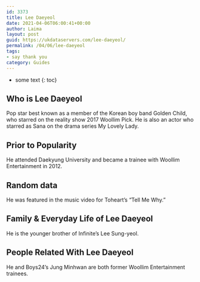 ```yaml
---
id: 3373
title: Lee Daeyeol
date: 2021-04-06T06:00:41+00:00
author: Laima
layout: post
guid: https://ukdataservers.com/lee-daeyeol/
permalink: /04/06/lee-daeyeol
tags:
- say thank you
category: Guides
---
```


* some text
{: toc}


## Who is Lee Daeyeol
                  
                  
                  
Pop star best known as a member of the Korean boy band Golden Child, who starred on the reality show 2017 Woollim Pick. He is also an actor who starred as Sana on the drama series My Lovely Lady.
                  
              
            
              
            
                
                
                
## Prior to Popularity
                  
                  
                  
He attended Daekyung University and became a trainee with Woollim Entertainment in 2012.
                  
              
            
              
            
                
                
                
## Random data
                  
                  
                  
He was featured in the music video for Toheart&#8217;s &#8220;Tell Me Why.&#8221;
                  
              
            
              
            
                
                
                
## Family & Everyday Life of Lee Daeyeol
                  
                  
                  
He is the younger brother of Infinite&#8217;s Lee Sung-yeol.
                  
              
            
              
            
                
                
                
## People Related With Lee Daeyeol
                  
                  
                  
He and Boys24&#8217;s Jung Minhwan are both former Woollim Entertainment trainees. 
                  
              
            
              
            
                
              
            
              
              
            
            
              
            
          
          
          